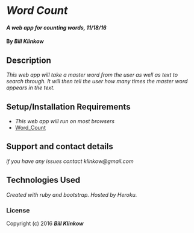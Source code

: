 # _Word Count_

#### _A web app for counting words, 11/18/16_

#### By _**Bill Klinkow**_

## Description

_This web app will take a master word from the user as well as text to search through.  It will then tell the user how many times the master word appears in the text._

## Setup/Installation Requirements

* _This web app will run on most browsers_
* [Word_Count](https://blooming-eyrie-62934.herokuapp.com/)

## Support and contact details

_if you have any issues contact klinkow@gmail.com_

## Technologies Used

_Created with ruby and bootstrap. Hosted by Heroku._

### License

Copyright (c) 2016 **_Bill Klinkow_**
